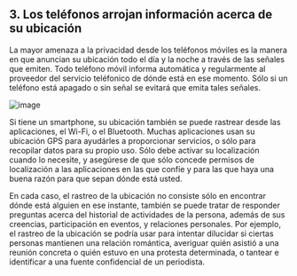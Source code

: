 [Title]: # (Ubicación)
[Difficulty]: # (Principiante)
[Order]: # (3)

## 3. Los teléfonos arrojan información acerca de su ubicación

La mayor amenaza a la privacidad desde los teléfonos móviles es la manera en que anuncian su ubicación todo el día y la noche a través de las señales que emiten. Todo teléfono móvil informa automática y regularmente al proveedor del servicio teléfonico de dónde está en ese momento. Sólo si un teléfono está apagado o sin señal se evitará que emita tales señales.

![image](mobile4.png)

Si tiene un smartphone, su ubicación también se puede rastrear desde las aplicaciones, el Wi-Fi, o el Bluetooth. Muchas aplicaciones usan su ubicación GPS para ayudárles a proporcionar servicios, o sólo para recopilar datos para su propio uso. Sólo debe activar su localización cuando lo necesite, y asegúrese de que sólo concede permisos de localización a las aplicaciones en las que confíe y para las que haya una buena razón para que sepan dónde está usted.

En cada caso, el rastreo de la ubicación no consiste sólo en encontrar dónde está alguien en ese instante, también se puede tratar de responder preguntas acerca del historial de actividades de la persona, además de sus creencias, participación en eventos, y relaciones personales. Por ejemplo, el rastreo de la ubicación se podría usar para intentar dilucidar si ciertas personas mantienen una relación romántica, averiguar quién asistió a una reunión concreta o quién estuvo en una protesta determinada, o tantear e identificar a una fuente confidencial de un periodista.